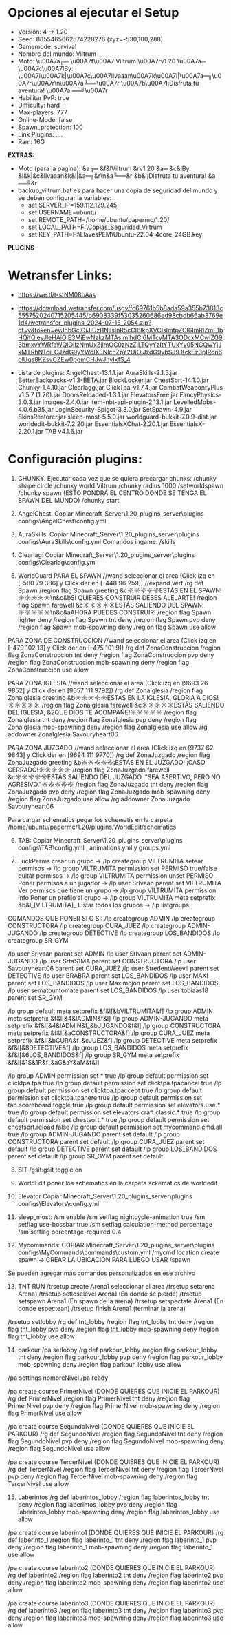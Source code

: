 # Opciones al ejecutar el Setup

- Versión: 4 -> 1.20
- Seed: 8855465662574228276 (xyz=-530,100,288)
- Gamemode: survival
- Nombre del mundo: Viltrum
- Motd: \u00A7a╔═ \u00A7f\u00A7lViltrum \u00A7rv1.20 \u00A7a═ \u00A7c\u00A7lBy: \u00A7l\u00A7k|\u00A7c\u00A7lIvaaan\u00A7k\u00A7l|\u00A7a═╗\u00A7r\u00A7r\n\u00A7a╚══\u00A7r \u00A7b\u00A7l¡Disfruta tu aventura! \u00A7a ══╝\u00A7r
- Habilitar PvP: true
- Difficulty: hard
- Max-players: 777
- Online-Mode: false
- Spawn_protection: 100
- Link Plugins: ....
- Ram: 16G

**EXTRAS:**

- Motd (para la pagina): &a╔═ &f&lViltrum &rv1.20 &a═ &c&lBy: &l&k|&c&lIvaaan&k&l|&a═╗&r\n&a╚══&r &b&l¡Disfruta tu aventura! &a ══╝&r
- backup_viltrum.bat es para hacer una copia de seguridad del mundo y se deben configurar la variables:
  - set SERVER_IP=159.112.129.245
  - set USERNAME=ubuntu
  - set REMOTE_PATH=/home/ubuntu/papermc/1.20/
  - set LOCAL_PATH=F:\Copias_Seguridad_Viltrum
  - set KEY_PATH=F:\LlavesPEM\Ubuntu-22.04_4core_24GB.key

**PLUGINS**

# Wetransfer Links:

- https://we.tl/t-stNM08bAas
- https://download.wetransfer.com/usgv/fc69761b5b8ada59a355b73813c5557520240715205445/b6908339f53035260686ed98cbdb66ab3769e1d4/wetransfer_plugins_2024-07-15_2054.zip?cf=y&token=eyJhbGciOiJIUzI1NiIsInR5cCI6IkpXVCIsImtpZCI6ImRlZmF1bHQifQ.eyJleHAiOjE3MjEwNzkzMTAsImlhdCI6MTcyMTA3ODcxMCwiZG93bmxvYWRfaWQiOiIzNmUxZjlmOC0zNzZjLTQyYzItYTUxYy05NGQwYjJkMTRhNTciLCJzdG9yYWdlX3NlcnZpY2UiOiJzdG9ybSJ9.KckEz3pIRon6olUqs8KZsvCZEw0pgmCHJwJhyIxfS_4

- Lista de plugins:
AngelChest-13.1.1.jar
AuraSkills-2.1.5.jar
BetterBackpacks-v1.3-BETA.jar
BlockLocker.jar
ChestSort-14.1.0.jar
Chunky-1.4.10.jar
Clearlagg.jar
ClickTpa-v1.7.4.jar
CombatWeaponryPlus v1.5.7 (1.20).jar
DoorsReloaded-1.3.1.jar
ElevatorsFree.jar
FancyPhysics-3.0.3.jar
images-2.4.0.jar
item-nbt-api-plugin-2.13.1.jar
LevelledMobs-4.0.6.b35.jar
LoginSecurity-Spigot-3.3.0.jar
SetSpawn-4.9.jar
SkinsRestorer.jar
sleep-most-5.5.0.jar
worldguard-bukkit-7.0.9-dist.jar
worldedit-bukkit-7.2.20.jar
EssentialsXChat-2.20.1.jar
EssentialsX-2.20.1.jar
TAB v4.1.6.jar

# Configuración plugins:

1. CHUNKY. Ejecutar cada vez que se quiera precargar chunks:
   /chunky shape circle
   /chunky world Viltrum
   /chunky radius 1000
   /setworldspawn
   /chunky spawn (ESTO PONDRÁ EL CENTRO DONDE SE TENGA EL SPAWN DEL MUNDO)
   /chunky start

2. AngelChest. Copiar Minecraft_Server\1.20_plugins_server\plugins configs\AngelChest\config.yml

3. AuraSkills. Copiar Minecraft_Server\1.20_plugins_server\plugins configs\AuraSkills\config.yml
   Comandos ingame:
   /skills

4. Clearlag: Copiar Minecraft_Server\1.20_plugins_server\plugins configs\Clearlag\config.yml

5. WorldGuard
PARA EL SPAWN
//wand seleccionar el area (Click izq en [-580 79 386] y Click der en [-448 96 259])
//expand vert
/rg def Spawn
/region flag Spawn greeting &c☼☼☼☼☼ESTÁS EN EL SPAWN!☼☼☼☼☼\n&c&bSI QUIERES CONSTRUIR DEBES ALEJARTE!
/region flag Spawn farewell &c☼☼☼☼☼ESTÁS SALIENDO DEL SPAWN!☼☼☼☼☼\n&c&aAHORA PUEDES CONSTRUIR!
/region flag Spawn lighter deny
/region flag Spawn tnt deny
/region flag Spawn pvp deny
/region flag Spawn mob-spawning deny
/region flag Spawn use allow

PARA ZONA DE CONSTRUCCION
//wand seleccionar el area (Click izq en [-479 102 13] y Click der en [-475 101 9])
/rg def ZonaConstruccion
/region flag ZonaConstruccion tnt deny
/region flag ZonaConstruccion pvp deny
/region flag ZonaConstruccion mob-spawning deny
/region flag ZonaConstruccion use allow

PARA ZONA IGLESIA 
//wand seleccionar el area (Click izq en [9693 26 9852] y Click der en [9657 111 9792])
/rg def ZonaIglesia
/region flag ZonaIglesia greeting &b☼☼☼☼☼ESTÁS EN LA IGLESIA, GLORIA A DIOS!☼☼☼☼☼
/region flag ZonaIglesia farewell &c☼☼☼☼☼ESTÁS SALIENDO DEL IGLESIA, &2QUE DIOS TE ACOMPAÑE!☼☼☼☼☼
/region flag ZonaIglesia tnt deny
/region flag ZonaIglesia pvp deny
/region flag ZonaIglesia mob-spawning deny
/region flag ZonaIglesia use allow
/rg addowner ZonaIglesia Savouryheart06

PARA ZONA JUZGADO
//wand seleccionar el area (Click izq en [9737 62 9843] y Click der en [9694 111 9770])
/rg def ZonaJuzgado
/region flag ZonaJuzgado greeting &b☼☼☼☼☼¡ESTÁS EN EL JUZGADO! ¡CASO CERRADO!☼☼☼☼☼
/region flag ZonaJuzgado farewell &c☼☼☼☼☼ESTÁS SALIENDO DEL JUZGADO. "SEA ASERTIVO, PERO NO AGRESIVO."☼☼☼☼☼
/region flag ZonaJuzgado tnt deny
/region flag ZonaJuzgado pvp deny
/region flag ZonaJuzgado mob-spawning deny
/region flag ZonaJuzgado use allow
/rg addowner ZonaJuzgado Savouryheart06


Para cargar schematics pegar los schematis en la carpeta /home/ubuntu/papermc/1.20/plugins/WorldEdit/schematics

6. TAB: Copiar Minecraft_Server\1.20_plugins_server\plugins configs\TAB\config.yml , animations.yml y groups.yml

7. LuckPerms
crear un grupo -> /lp creategroup VILTRUMITA
setear permisos -> /lp group VILTRUMITA permission set PERMISO true/false
quitar permisos -> /lp group VILTRUMITA permission unset PERMISO
Poner permisos a un jugador -> /lp user SrIvaan parent set VILTRUMITA
Ver permisos que tiene un grupo -> /lp group VILTRUMITA permission info
Poner un prefijo al grupo -> /lp group VILTRUMITA meta setprefix &b&l_[VILTRUMITA]_
Listar todos los grupos -> /lp listgroups

COMANDOS QUE PONER SI O SI:
/lp creategroup ADMIN
/lp creategroup CONSTRUCTORA
/lp creategroup CURA_JUEZ
/lp creategroup ADMIN-JUGANDO
/lp creategroup DETECTIVE
/lp creategroup LOS_BANDIDOS
/lp creategroup SR_GYM

/lp user SrIvaan parent set ADMIN
/lp user SrIvaan parent set ADMIN-JUGANDO
/lp user SrtaS1MA parent set CONSTRUCTORA
/lp user Savouryheart06 parent set CURA_JUEZ
/lp user StredentWeevil parent set DETECTIVE
/lp user BRABRA parent set LOS_BANDIDOS
/lp user MAXI parent set LOS_BANDIDOS
/lp user Maximojon parent set LOS_BANDIDOS
/lp user sematountomate parent set LOS_BANDIDOS
/lp user tobiaas18 parent set SR_GYM

/lp group default meta setprefix &f&l[&bVILTRUMITA&f]
/lp group ADMIN meta setprefix &f&l[&4&lADMIN&f&l]
/lp group ADMIN-JUGANDO meta setprefix &f&l[&4&lADMIN&f_&bJUGANDO&f&l]
/lp group CONSTRUCTORA meta setprefix &f&l[&aCONSTRUCTORA&f] 
/lp group CURA_JUEZ meta setprefix &f&l[&bCURA&f_&cJUEZ&f]
/lp group DETECTIVE meta setprefix &f&l[&8DETECTIVE&f]
/lp group LOS_BANDIDOS meta setprefix &f&l[&6LOS_BANDIDOS&f]
/lp group SR_GYM meta setprefix &f&l[&1S&1R&f_&aG&aY&aM&f&l]

/lp group ADMIN permission set * true
/lp group default permission set clicktpa.tpa true
/lp group default permission set clicktpa.tpacancel true
/lp group default permission set clicktpa.tpaccept true
/lp group default permission set clicktpa.tpahere true
/lp group default permission set tab.scoreboard.toggle true 
/lp group default permission set elevators.use.* true
/lp group default permission set elevators.craft.classic.* true
/lp group default permission set chestsort.* true
/lp group default permission set chestsort.reload false
/lp group default permission set mycommand.cmd.all true
/lp group ADMIN-JUGANDO parent set default
/lp group CONSTRUCTORA parent set default
/lp group CURA_JUEZ parent set default
/lp group DETECTIVE parent set default
/lp group LOS_BANDIDOS parent set default
/lp group SR_GYM parent set default

8. SIT
/gsit:gsit toggle on

9. WorldEdit poner los schematics en la carpeta sckematics de worldedit

10. Elevator Copiar Minecraft_Server\1.20_plugins_server\plugins configs\Elevators\config.yml

11. sleep_most:
/sm enable
/sm setflag nightcycle-animation true
/sm setflag use-bossbar true
/sm setflag calculation-method percentage
/sm setflag percentage-required 0.4

12. Mycommands: COPIAR Minecraft_Server\1.20_plugins_server\plugins configs\MyCommands\commands\custom.yml
/mycmd location create spawn   -> CREAR LA UBICACIÓN PARA LUEGO USAR /spawn

Se pueden agregar más comandos personalizados en ese archivo

13. TNT RUN
/trsetup create Arena1
seleccionar el area
/trsetup setarena Arena1
/trsetup setloselevel Arena1   (En donde se pierde)
/trsetup setspawn Arena1      (En spawn de la arena)
/trsetup setspectate Arena1   (En donde espectean)
/trsetup finish Arena1        (terminar la arena)

/trsetup setlobby
/rg def tnt_lobby
/region flag tnt_lobby tnt deny
/region flag tnt_lobby pvp deny
/region flag tnt_lobby mob-spawning deny
/region flag tnt_lobby use allow


14. parkour
/pa setlobby
/rg def parkour_lobby
/region flag parkour_lobby tnt deny
/region flag parkour_lobby pvp deny
/region flag parkour_lobby mob-spawning deny
/region flag parkour_lobby use allow

/pa settings nombreNivel
/pa ready

/pa create course PrimerNivel (DONDE QUIERES QUE INICIE EL PARKOUR)
/rg def PrimerNivel
/region flag PrimerNivel tnt deny
/region flag PrimerNivel pvp deny
/region flag PrimerNivel mob-spawning deny
/region flag PrimerNivel use allow

/pa create course SegundoNivel (DONDE QUIERES QUE INICIE EL PARKOUR)
/rg def SegundoNivel
/region flag SegundoNivel tnt deny
/region flag SegundoNivel pvp deny
/region flag SegundoNivel mob-spawning deny
/region flag SegundoNivel use allow

/pa create course TercerNivel (DONDE QUIERES QUE INICIE EL PARKOUR)
/rg def TercerNivel
/region flag TercerNivel tnt deny
/region flag TercerNivel pvp deny
/region flag TercerNivel mob-spawning deny
/region flag TercerNivel use allow

15. Laberintos
/rg def laberintos_lobby
/region flag laberintos_lobby tnt deny
/region flag laberintos_lobby pvp deny
/region flag laberintos_lobby mob-spawning deny
/region flag laberintos_lobby use allow

/pa create course laberinto1 (DONDE QUIERES QUE INICIE EL PARKOUR)
/rg def laberinto_1
/region flag laberinto_1 tnt deny
/region flag laberinto_1 pvp deny
/region flag laberinto_1 mob-spawning deny
/region flag laberinto_1 use allow

/pa create course laberinto2 (DONDE QUIERES QUE INICIE EL PARKOUR)
/rg def laberinto2
/region flag laberinto2 tnt deny
/region flag laberinto2 pvp deny
/region flag laberinto2 mob-spawning deny
/region flag laberinto2 use allow

/pa create course laberinto3 (DONDE QUIERES QUE INICIE EL PARKOUR)
/rg def laberinto3
/region flag laberinto3 tnt deny
/region flag laberinto3 pvp deny
/region flag laberinto3 mob-spawning deny
/region flag laberinto3 use allow
